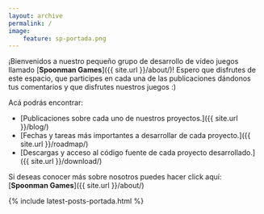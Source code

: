```yaml
---
layout: archive
permalink: /
image:
    feature: sp-portada.png
---
```


¡Bienvenidos a nuestro pequeño grupo de desarrollo de vídeo juegos llamado 
[**Spoonman Games**]({{ site.url }}/about/)! Espero que disfrutes de este espacio, que participes en cada una de las publicaciones dándonos tus comentarios y que disfrutes nuestros juegos :)

Acá podrás encontrar:

* [Publicaciones sobre cada uno de nuestros proyectos.]({{ site.url }}/blog/)
* [Fechas y tareas más importantes a desarrollar de cada proyecto.]({{ site.url }}/roadmap/)
* [Descargas y acceso al código fuente de cada proyecto desarrollado.]({{ site.url }}/download/)

Si deseas conocer más sobre nosotros puedes hacer click aquí: 
[**Spoonman Games**]({{ site.url }}/about/)

{% include latest-posts-portada.html %}